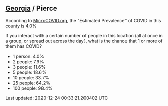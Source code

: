 
## [Georgia](/united-states/georgia) / Pierce

According to [MicroCOVID.org](http://microcovid.org),
the "Estimated Prevalence" of COVID in this county is 4.0%

If you interact with a certain number of people in this location
(all at once in a group, or spread out across the day), what is the chance that
1 or more of them has COVID?

- 1 person: 4.0%
- 2 people: 7.9%
- 3 people: 11.6%
- 5 people: 18.6%
- 10 people: 33.7%
- 25 people: 64.2%
- 100 people: 98.4%

Last updated: 2020-12-24 00:33:21.200402 UTC
